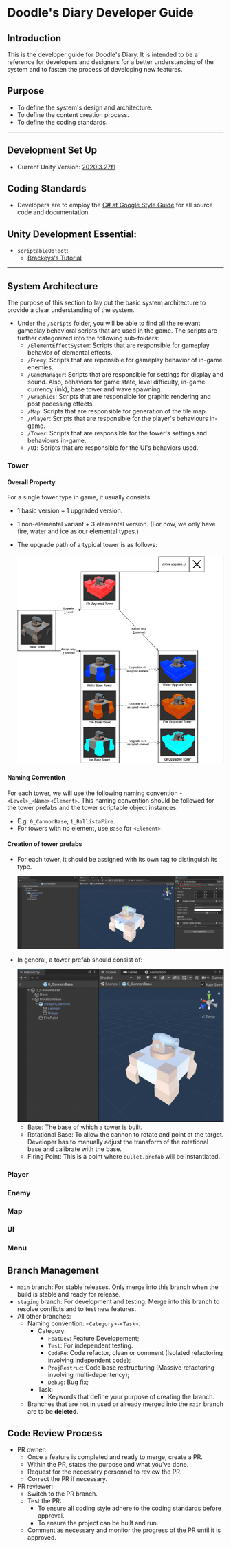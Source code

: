 ﻿# Doodle's Diary Developer Guide

## Introduction
This is the developer guide for Doodle's Diary. It is intended to be a reference for developers and designers for a better understanding of the system and to fasten the process of developing new features.

## Purpose
- To define the system's design and architecture.
- To define the content creation process.
- To define the coding standards.

---

## Development Set Up
- Current Unity Version: [2020.3.27f1](https://unity3d.com/unity/whats-new/2020.3.27)

## Coding Standards

- Developers are to employ the [C# at Google Style Guide](https://google.github.io/styleguide/csharp-style.html) for all source code and documentation.

## Unity Development Essential:
- `scriptableObject`:
  - [Brackeys's Tutorial](https://www.youtube.com/watch?v=aPXvoWVabPY&ab_channel=Brackeys)

---

## System Architecture
The purpose of this section to lay out the basic system architecture to provide a clear understanding of the system. 

- Under the `/Scripts` folder, you will be able to find all the relevant gameplay behavioral scripts that are used in the game. The scripts are further categorized into the following sub-folders:
  - `/ElementEffectSystem`: Scripts that are responsible for gameplay behavior of elemental effects.
  - `/Enemy`: Scripts that are reponsible for gameplay behavior of in-game enemies.
  - `/GameManager`: Scripts that are responsible for settings for display and sound. Also, behaviors for game state, level difficulty, in-game currency (ink), base tower and wave spawning.
  - `/Graphics`: Scripts that are responsible for graphic rendering and post pocessing effects.
  - `/Map`: Scripts that are responsible for generation of the tile map.
  - `/Player`: Scripts that are responsible for the player's behaviours in-game. 
  - `/Tower`: Scripts that are responsible for the tower's settings and behaviours in-game. 
  - `/UI`: Scripts that are responsible for the UI's behaviors used. 

### Tower

#### Overall Property
For a single tower type in game, it usually consists:
- 1 basic version + 1 upgraded version. 
- 1 non-elemental variant + 3 elemental version. (For now, we only have fire, water and ice as our elemental types.)
- The upgrade path of a typical tower is as follows:
  
  <img src="./public/Tower/towerUpgradeBehavior.png" width=500px/>

#### Naming Convention
For each tower, we will use the following naming convention - `<Level>_<Name><Element>`. This naming convention should be followed for the tower prefabs and the tower scriptable object instances.
- E.g. `0_CannonBase`, `1_BallistaFire`.
- For towers with no element, use `Base` for `<Element>`.

#### Creation of tower prefabs

- For each tower, it should be assigned with its own tag to distinguish its type.

  <img src="./public/Tower/towerTag.png"/>

- In general, a tower prefab should consist of:

  <img src="./public/Tower/towerPrefabModel.png" width=500px/>

  - Base: The base of which a tower is built.
  - Rotational Base: To allow the cannon to rotate and point at the target. Developer has to manually adjust the transform of the rotational base and calibrate with the base.
  - Firing Point: This is a point where `bullet.prefab` will be instantiated. 


### Player

### Enemy

### Map

### UI

### Menu

## Branch Management
- `main` branch: For stable releases. Only merge into this branch when the build is stable and ready for release.
- `staging` branch: For development and testing. Merge into this branch to resolve conflicts and to test new features.
- All other branches:
  - Naming convention: `<Category>-<Task>`.
    - Category:
      - `FeatDev`: Feature Developement;
      - `Test`: For independent testing.
      - `CodeRe`: Code refactor, clean or comment (Isolated refactoring involving independent code);
      - `ProjRestruc`: Code base restructuring (Massive refactoring involving multi-depentency);
      - `Debug`: Bug fix;
    - Task:
      - Keywords that define your purpose of creating the branch.
  - Branches that are not in used or already merged into the `main` branch are to be **deleted**.

## Code Review Process

- PR owner:
  - Once a feature is completed and ready to merge, create a PR.
  - Within the PR, states the purpose and what you've done.
  - Request for the necessary personnel to review the PR.
  - Correct the PR if necessary.
- PR reviewer:
  - Switch to the PR branch.
  - Test the PR:
    - To ensure all coding style adhere to the coding standards before approval.
    - To ensure the project can be built and run.
  - Comment as necessary and monitor the progress of the PR until it is approved.
